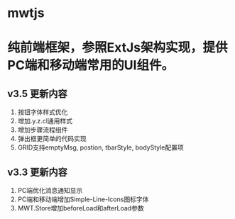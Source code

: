 # mwtjs
纯前端框架，参照ExtJs架构实现，提供PC端和移动端常用的UI组件。
============================================================



v3.5 更新内容
------------------------------------------------------------
1. 按钮字体样式优化
2. 增加.y.z.cl通用样式
3. 增加步骤流程组件
4. 弹出框更简单的代码实现
5. GRID支持emptyMsg, postion, tbarStyle, bodyStyle配置项

v3.3 更新内容
------------------------------------------------------------
1. PC端优化消息通知显示
2. PC端和移动端增加Simple-Line-Icons图标字体
3. MWT.Store增加beforeLoad和afterLoad参数
